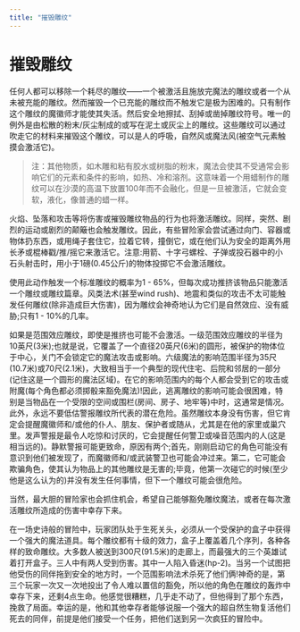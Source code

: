 ```yaml
---
title: "摧毁雕纹"
---
```

# 摧毁雕纹

任何人都可以移除一个耗尽的雕纹——一个被激活且施放完魔法的雕纹或者一个从未被充能的雕纹。然而摧毁一个已充能的雕纹而不触发它是极为困难的。只有制作这个雕纹的魔徽师才能使其失活。然后安全地擦拭、刮掉或凿掉雕纹符号。唯一的例外是由松散的粉末/灰尘制成的或写在泥土或灰尘上的雕纹。这些雕纹可以通过吹走它的材料来摧毁这个雕纹，可以是人的呼吸，自然风或魔法风(被空气元素触摸会激活它)。

> 注：其他物质，如木雕和粘有胶水或树脂的粉末，魔法会使其不受通常会影响它们的元素和条件的影响，如热、冷和溶剂。这意味着一个用蜡制作的雕纹可以在沙漠的高温下放置100年而不会融化，但是一旦被激活，它就会变软，液化，像普通的蜡一样。

火焰、坠落和攻击等将伤害或摧毁雕纹物品的行为也将激活雕纹。同样，突然、剧烈的运动或剧烈的颠簸也会触发雕纹。因此，有些冒险家会尝试通过向门、容器或物体扔东西，或用绳子套住它，拉着它转，撞倒它，或在他们认为安全的距离外用长矛或棍棒戳/推/摇它来激活它。注意:用箭、十字弓螺栓、子弹或投石器中的小石头射击时，用小于1磅(0.45公斤)的物体投掷它不会激活雕纹。

使用此动作触发一个标准雕纹的概率为1 - 65%，但每次成功推挤该物品只能激活一个雕纹或雕纹篇章。风类法术(甚至wind rush)、地震和类似的攻击不太可能触发任何雕纹(除非造成巨大伤害)，因为雕纹会神奇地认为它们是自然效应、没有威胁;只有1 - 10%的几率。

如果是范围效应雕纹，即使是推挤也可能不会激活。一级范围效应雕纹的半径为10英尺(3米);也就是说，它覆盖了一个直径20英尺(6米)的圆形，被保护的物体位于中心，关门不会锁定它的魔法攻击或影响。六级魔法的影响范围半径为35尺(10.7米)或70尺(2.1米)，大致相当于一个典型的现代住宅、后院和邻居的一部分(记住这是一个圆形的魔法区域)。在它的影响范围内的每个人都会受到它的攻击或附魔(每个角色都必须掷骰来豁免魔法)!因此，逃离雕纹的影响可能会很困难，特别是当物品在一个受限的空间或围栏(房间、房子、地牢等)中时，这通常是情况。此外，永远不要低估警报雕纹所代表的潜在危险。虽然雕纹本身没有伤害，但它肯定会提醒魔徽师和/或他的仆人、朋友、保护者或随从，尤其是在他的家里或巢穴里。发声警报是最令人吃惊和讨厌的，它会提醒任何警卫或噪音范围内的人(这是相当远的)。静默警报可能更致命，原因有两个;首先，刚刚启动它的角色可能没有意识到他们被发现了，而魔徽师和/或武装警卫也可能会冲过来。第二，它可能会欺骗角色，使其认为物品上的其他雕纹是无害的;毕竟，他第一次碰它的时候(至少他是这么认为的)并没有发生任何事情，但下一个雕纹可能会很危险。

当然，最大胆的冒险家也会抓住机会，希望自己能够豁免雕纹魔法，或者在每次激活雕纹所造成的伤害中幸存下来。

在一场史诗般的冒险中，玩家团队处于生死关头，必须从一个受保护的盒子中获得一个强大的魔法道具。每个雕纹都有十级的效力，盒子上覆盖着几个序列，各种各样的致命雕纹。大多数人被送到300尺(91.5米)的走廊上，而最强大的三个英雄试着打开盒子。三人中有两人受到伤害。其中一人陷入昏迷(hp-2)。当另一个试图把他受伤的同伴拖到安全的地方时，一个范围影响法术杀死了他们俩!神奇的是，第三个玩家一次又一次地投出了令人难以置信的豁免，所以他的角色在雕纹的轰炸中幸存下来，还剩4点生命。他感觉很糟糕，几乎走不动了，但他得到了那个东西，挽救了局面。幸运的是，他和其他幸存者能够说服一个强大的超自然生物复活他们死去的同伴，前提是他们接受一个任务，把他们送到另一次疯狂的冒险中。